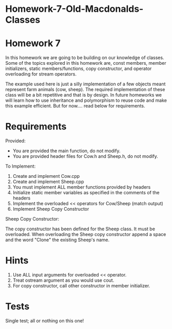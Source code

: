 # Homework-7-Old-Macdonalds-Classes
Homework 7
===
In this homework we are going to be building on our knowledge of classes. 
Some of the topics explored in this homework are, const members,
member initializers, static members/functions, copy constructor, and 
operator overloading for stream operators.

The example used here is just a silly implementation of a few 
objects meant represent farm animals (cow, sheep). 
The required implementation of these class will be a bit
repetitive and that is by design. In future homeworks we will
learn how to use inheritance and polymorphism to reuse code
and make this example efficient. But for now.... read below for requirements.

Requirements
===
Provided:
* You are provided the main function, do not modify.
* You are provided header files for Cow.h and Sheep.h, do not modify.

To Implement:
1. Create and implement Cow.cpp
2. Create and implement Sheep.cpp
3. You must implement ALL member functions provided by headers
4. Initialize static member variables as specified in the comments of the headers
5. Implement the overloaded << operators for Cow/Sheep (match output)
6. Implement Sheep Copy Constructor

Sheep Copy Constructor:

The copy constructor has been defined for the Sheep class. 
It must be overloaded. When overloading the Sheep copy constructor
append a space and the word "Clone" the existing Sheep's name.

Hints
===
1. Use ALL input arguments for overloaded << operator.
2. Treat ostream argument as you would use cout.
3. For copy constructor, call other constructor in member initializer.

Tests
===
Single test; all or nothing on this one!
